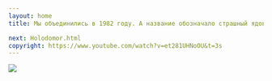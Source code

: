 ```yaml
---
layout: home
title: Мы объединились в 1982 году. А название обозначало страшный ядовитый порошок, тот самый "ДДТ". Творчество группы носило в то время ярко выраженный социальный характер, потому что нас колотило от всего того, что творилось в стране многие годы.

next: Holodomor.html
copyright: https://www.youtube.com/watch?v=et281UHNoOU&t=3s
---
```


[![](https://moses.lamourism.com/mossad/golda.jpg)](https://www.youtube.com/watch?v=sl_pxCAcJz4&t=64s)
